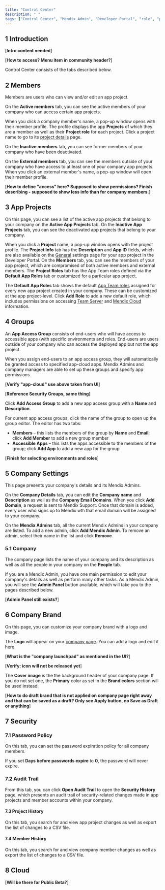 ```yaml
---
title: "Control Center"
description: " "
tags: ["Control Center", "Mendix Admin", "Developer Portal", "role", "permissions"]
---
```


## 1 Introduction

[**Intro content needed**]

[**How to access? Menu item in community header?**]

Control Center consists of the tabs described below.

## 2 Members

Members are users who can view and/or edit an app project. 

On the **Active members** tab, you can see the active members of your company who can access certain app projects.

When you click a company member's name, a pop-up window opens with their member profile. The profile displays the app **Projects** of which they are a member as well as their **Project role** for each project. Click a project name to go to its [project details](#project-details) page.

On the **Inactive members** tab, you can see former members of your company who have been deactivated.

On the **External members** tab, you can see the members outside of your company who have access to at least one of your company app projects. When you click an external member's name, a pop-up window will open their member profile.

[**How to define "access" here? Supposed to show permissions? Finish describing - supposed to show less info than for company members.**]

## 3 App Projects

On this page, you can see a list of the active app projects that belong to your company on the **Active App Projects** tab. On the **Inactive App Projects** tab, you can see the deactivated app projects that belong to your company.

When you click a **Project** name, a pop-up window opens with the project profile. The **Project Info** tab has the **Description** and **App ID** fields, which are also available on the [General](/developerportal/settings/general-settings) settings page for your app project in the Developer Portal. On the **Members** tab, you can see the members of your app project, which are compromised of both active members and external members. The **Project Roles** tab has the App Team roles defined via the **Default App Roles** tab or customized for a particular app project.

The **Default App Roles** tab shows the default  [App Team roles](/developerportal/company-app-roles/manage-roles#edit-app-team-roles) assigned for every new app project created in your company. These can be customized at the app project-level. Click **Add Role** to add a new default role, which includes permissions on accessing [Team Server](/developerportal/develop/team-server) and [Mendix Cloud](/developerportal/deploy/mendix-cloud-deploy) information.




## 4 Groups

An **App Access Group** consists of end-users who will have access to accessible apps (with specific environments and roles. End-users are users outside of your company who can access the deployed app but not the app project.

When you assign end-users to an app access group, they will automatically be granted access to specified app-cloud apps. Mendix Admins and company managers are able to set up these groups and specify app permissions.

[**Verify "app-cloud" use above taken from UI**]

[**Reference Security Groups, same thing**]

Click **Add Access Group** to add a new app access group with a **Name** and **Description**.

For current app access groups, click the name of the group to open up the group editor. The editor has two tabs:

* **Members** – this lists the members of the group by **Name** and **Email**; click **Add Member** to add a new group member
* **Accessible Apps** – this lists the apps accessible to the members of the group; click **Add App** to add a new app for the group 

[**Finish for selecting environments and roles**]

## 5 Company Settings

This page presents your company's details and its Mendix Admins.

On the **Company Details** tab, you can edit the **Company name** and **Description** as well as the **Company Email Domains**.  When you click **Add Domain**, a request is sent to Mendix Support. Once that domain is added, every user who signs up to Mendix wth that email domain will be assigned to your company.

On the **Mendix Admins** tab, all the current Mendix Admins in your company are listed. To add a new admin, click **Add Mendix Admin**. To remove an admin, select their name in the list and click **Remove**.

### 5.1 Company

The company page lists the name of your company and its description as well as all the people in your company on the **People** tab.

If you are a Mendix Admin, you have one main permission to edit your company's details as well as perform many other tasks. As a Mendix Admin, you will see the **Admin Panel** button available, which will take you to the pages described below.

[**Admin Panel still exists?**]

## 6 Company Brand

On this page, you can customize your company brand with a logo and image.

The **Logo** will appear on your [company page](#company). You can add a logo and edit it here.

[**What is the "company launchpad" as mentioned in the UI?**]

[**Verify: icon will not be released yet**]

The **Cover image** is the the background header of your company page. If you do not set one, the **Primary** color as set in the **Brand colors** section will be used instead.

[**How to do draft brand that is not applied on company page right away and that can be saved as a draft? Only see Apply button, no Save as Draft or anything**]

## 7 Security

### 7.1 Password Policy

On this tab, you can set the password expiration policy for all company members. 

If you set **Days before passwords expire** to **0**, the password will never expire.

### 7.2 Audit Trail

From this tab, you can click **Open Audit Trail** to open the **Security History** page, which presents an audit trail of security-related changes made in app projects and member accounts within your company.

#### 7.3 Project History

On this tab, you search for and view app project changes as well as export the list of changes to a CSV file.

#### 7.4 Member History

On this tab, you search for and view company member changes as well as export the list of changes to a CSV file.

## 8 Cloud

[**Will be there for Public Beta?**]
